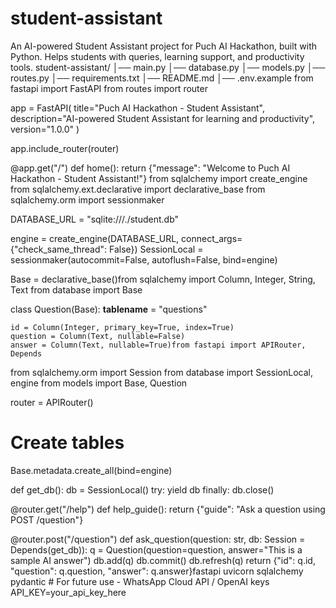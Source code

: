 # student-assistant
An AI-powered Student Assistant project for Puch AI Hackathon, built with Python. Helps students with queries, learning support, and productivity tools.
student-assistant/
│── main.py
│── database.py
│── models.py
│── routes.py
│── requirements.txt
│── README.md
│── .env.example
from fastapi import FastAPI
from routes import router

app = FastAPI(
    title="Puch AI Hackathon - Student Assistant",
    description="AI-powered Student Assistant for learning and productivity",
    version="1.0.0"
)

app.include_router(router)

@app.get("/")
def home():
    return {"message": "Welcome to Puch AI Hackathon - Student Assistant!"}
    from sqlalchemy import create_engine
from sqlalchemy.ext.declarative import declarative_base
from sqlalchemy.orm import sessionmaker

DATABASE_URL = "sqlite:///./student.db"

engine = create_engine(DATABASE_URL, connect_args={"check_same_thread": False})
SessionLocal = sessionmaker(autocommit=False, autoflush=False, bind=engine)

Base = declarative_base()from sqlalchemy import Column, Integer, String, Text
from database import Base

class Question(Base):
    __tablename__ = "questions"

    id = Column(Integer, primary_key=True, index=True)
    question = Column(Text, nullable=False)
    answer = Column(Text, nullable=True)from fastapi import APIRouter, Depends
from sqlalchemy.orm import Session
from database import SessionLocal, engine
from models import Base, Question

router = APIRouter()

# Create tables
Base.metadata.create_all(bind=engine)

def get_db():
    db = SessionLocal()
    try:
        yield db
    finally:
        db.close()

@router.get("/help")
def help_guide():
    return {"guide": "Ask a question using POST /question"}

@router.post("/question")
def ask_question(question: str, db: Session = Depends(get_db)):
    q = Question(question=question, answer="This is a sample AI answer")
    db.add(q)
    db.commit()
    db.refresh(q)
    return {"id": q.id, "question": q.question, "answer": q.answer}fastapi
uvicorn
sqlalchemy
pydantic # For future use - WhatsApp Cloud API / OpenAI keys
API_KEY=your_api_key_here
